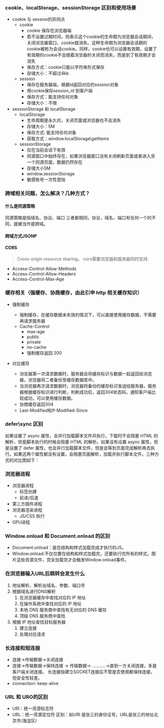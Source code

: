 ### cookie、localStorage、sessionStorage 区别和使用场景
+ cookie 与 session的异同点
    + cookie
        + cookie 保存在浏览器端
        + 若不设置过期时间，则表示这个cookie的生命期为浏览器会话期间，关闭浏览器窗口，cookie就消失。这种生命期为浏览器会话期的cookie被称为会话cookie。同样，cookie也可以设置有效期，设置了有效期的cookie不会随着浏览器的关闭而消失，而是到了有效期才会消失
        + 保存方式：cookie只能以字符串形式保存
        + 存储大小：不超过4kb
    + session
        + 保存在服务器端，根据id返回对应的session对象
        + 用cookie保存session_id 到客户端
        + 保存方式：能支持任何对象
        + 存储大小：不限
+ sessionStorage 和 localStorage
    + localStorage 
        + 生命周期是永久的，关闭页面或浏览器也不会消失
        + 存储大小：5M
        + 保存方式: 能支持任何对象
        + 获取方式：window.localStorage\getItems
    + sessionStorage
        + 仅在当前会话下有效
        + 同源窗口中始终存在，如果浏览器窗口没有关闭刷新页面或者进入另一个同源页面，数据仍然存在
        + 存储大小5M
        + window.sessionStorage
        + 敏感账号一次性登陆
### 跨域相关问题，怎么解决？几种方式？
#### 什么是同源策略
同源策略是指域名、协议、端口 三者都相同，协议，域名，端口有任何一个的不同，就被当作是跨域。
#### 跨域方式JSONP
#### CORS
> Cross-origin resource sharing。
cors需要浏览器和服务器同时支持.
+ Access-Control-Allow-Methods
+ Access-Control-Allow-Headers
+ Access-Control-Max-Age

### 缓存相关（强缓存、协商缓存，由此引申 http 相关缓存知识）
+ 强制缓存
    + 强制缓存，在缓存数据未失效的情况下，可以直接使用缓存数据，不需要再请求服务器
    + Cache-Control
        + max-age
        + public
        + private
        + no-cache
        + 强制缓存返回 200

+ 对比缓存
    + 浏览器第一次请求数据时，服务器会将缓存标识与数据一起返回给浏览器，浏览器将二者备份至缓存数据库中。
    + 当浏览器再次请求数据时，浏览器将备份的缓存标识发送给服务器，服务器根据缓存标识进行判断，判断成功后，返回304状态码，通知客户端比较成功，可以使用缓存数据。
    + 协商缓存返回304
    + Last-Modified和If-Modified-Since

### defer\sync 区别
如果设置了 async 属性，会并行加载脚本文件并执行，下载时不会阻塞 HTML 的解析，但是脚本执行的时候会阻塞 HTML 的解析。如果没有设置 async 属性，但是设置了 defer 属性，也会并行加载脚本文件，但是会等到页面完成解析再去执行。如果这两个属性都没有设置，会阻塞页面解析，加载并执行脚本文件。三种方式的对比图如下：

### 浏览器进程
+ 浏览器进程
    + 标签创建
    + 前进/后退
+ 第三方插件进程
+ 浏览器渲染进程
    + JS/CSS 执行
+ GPU进程

### Window.onload 和 Document.onload 的区别
+ Document.onload：是在结构和样式加载完成才执行的JS。
+ Window.onload:不仅仅要在结构和样式加载完，还要执行完所有的样式，图片这些资源文件，完全加载完才会触发Window.onload事件。

### 在浏览器输入URL后跳转会发生什么
1. 地址解析，解析出域名、参数、端口号
2. 根据域名进行DNS解析
    1. 在浏览器缓存中查找对应的 IP 地址
    2. 在操作系统中查找对应的 IP 地址
    3. 本地 DNS 服务商中查找有无对应的 DNS 缓存
    4. 顶级 DNS 服务商中查找
3. 根据 IP 地址查找目标服务器
    1. 建立连接
    2. 处理对应请求

### 长连接和短连接
+ 连接->传输数据->关闭连接
+ 连接->传输数据->保持连接 -> 传输数据-> ...........->直到一方关闭连接，多是客户端关闭连接。
长连接指建立SOCKET连接后不管是否使用都保持连接，但安全性较差。
+ connection: keep-alive


### URL 和 URO的区别
+ URI：统一资源标志符
+ URL：统一资源定位符
区别：如URI 是张三的身份证号，URL是张三的地址北京市/海淀区/


